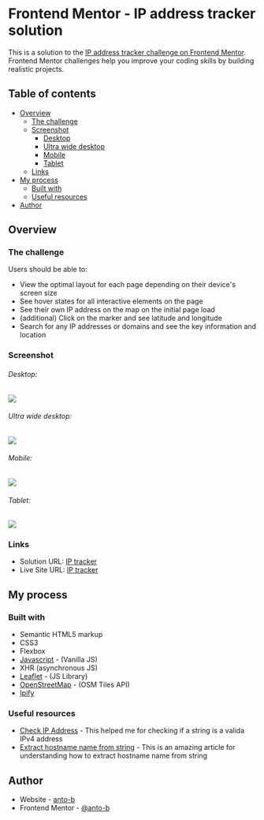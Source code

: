 # Frontend Mentor - IP address tracker solution

This is a solution to the [IP address tracker challenge on Frontend Mentor](https://www.frontendmentor.io/challenges/ip-address-tracker-I8-0yYAH0). Frontend Mentor challenges help you improve your coding skills by building realistic projects. 

## Table of contents

- [Overview](#overview)
  - [The challenge](#the-challenge)
  - [Screenshot](#screenshot)    
    - [Desktop](#desktop)    
    - [Ultra wide desktop](#ultra-wide-desktop)    
    - [Mobile](#mobile)      
    - [Tablet](#tablet)    
  - [Links](#links)
- [My process](#my-process)
  - [Built with](#built-with)
  - [Useful resources](#useful-resources)
- [Author](#author)


## Overview

### The challenge

Users should be able to:

- View the optimal layout for each page depending on their device's screen size
- See hover states for all interactive elements on the page
- See their own IP address on the map on the initial page load
- (additional) Click on the marker and see latitude and longitude
- Search for any IP addresses or domains and see the key information and location

### Screenshot
###### Desktop:
![](./screenshots/desktop.png)     

###### Ultra wide desktop:  
![](./screenshots/ultra-wide-desktop.png)    

###### Mobile:
![](./screenshots/mobile.png)    

###### Tablet:
![](./screenshots/tablet.png)

### Links

- Solution URL: [IP tracker](https://github.com/anto-b/fm-public-projects/tree/main/ip-address-tracker-master)
- Live Site URL: [IP tracker](https://anto-b.github.io/fm-public-projects/ip-address-tracker-master/)

## My process

### Built with

- Semantic HTML5 markup
- CSS3
- Flexbox
- [Javascript](https://www.javascript.com/) - (Vanilla JS)
- XHR (asynchronous JS)
- [Leaflet](https://leafletjs.com/) - (JS Library)
- [OpenStreetMap](https://wiki.openstreetmap.org/wiki/API) - (OSM Tiles API)
- [Ipify](https://www.ipify.org/)

### Useful resources

- [Check IP Address](https://melvingeorge.me/blog/check-if-string-is-valid-ip-address-javascript) - This helped me for checking if a string is a valida IPv4 address
- [Extract hostname name from string](https://stackoverflow.com/questions/8498592/extract-hostname-name-from-string) - This is an amazing article for understanding how to extract hostname name from string

## Author

- Website - [anto-b](https://github.com/anto-b)
- Frontend Mentor - [@anto-b](https://www.frontendmentor.io/profile/anto-b)
